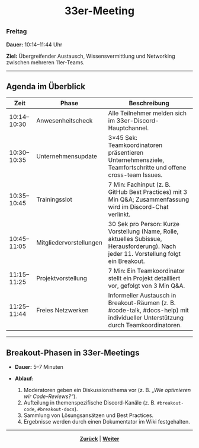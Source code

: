 # <p align="center">33er-Meeting</p>

### Freitag

**Dauer:** 10:14–11:44 Uhr

**Ziel:** Übergreifender Austausch, Wissensvermittlung und Networking zwischen mehreren 11er-Teams.

---

## Agenda im Überblick

Zeit | Phase | Beschreibung  
--- | --- | ---  
10:14–10:30 | Anwesenheitscheck | Alle Teilnehmer melden sich im 33er-Discord-Hauptchannel.  
10:30–10:35 | Unternehmensupdate | 3×45 Sek: Teamkoordinatoren präsentieren Unternehmensziele, Teamfortschritte und offene cross-team Issues.  
10:35–10:45 | Trainingsslot | 7 Min: Fachinput (z. B. GitHub Best Practices) mit 3 Min Q&A; Zusammenfassung wird im Discord-Chat verlinkt.  
10:45–11:05 | Mitgliedervorstellungen | 30 Sek pro Person: Kurze Vorstellung (Name, Rolle, aktuelles Subissue, Herausforderung). Nach jeder 11. Vorstellung folgt ein Breakout.  
11:15–11:25 | Projektvorstellung | 7 Min: Ein Teamkoordinator stellt ein Projekt detailliert vor, gefolgt von 3 Min Q&A.  
11:25–11:44 | Freies Netzwerken | Informeller Austausch in Breakout-Räumen (z. B. #code-talk, #docs-help) mit individueller Unterstützung durch Teamkoordinatoren.

---

## Breakout-Phasen in 33er-Meetings

- **Dauer:** 5–7 Minuten
- **Ablauf:**

  1. Moderatoren geben ein Diskussionsthema vor (z. B. *„Wie optimieren wir Code-Reviews?“*).  
  2. Aufteilung in themenspezifische Discord-Kanäle (z. B. `#breakout-code`, `#breakout-docs`).  
  3. Sammlung von Lösungsansätzen und Best Practices.  
  4. Ergebnisse werden durch einen Dokumentator im Wiki festgehalten.

---

<p align="center"><a href="/docs/03-meetings/03-teamkoordination/README.md"><strong>Zurück</strong></a> | <a href="/docs/04-tools/README.md"><strong>Weiter</strong></a></p>
